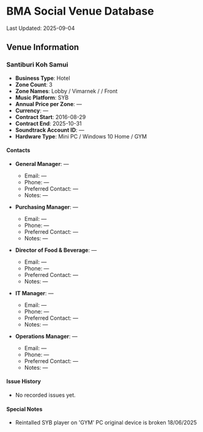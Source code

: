 # BMA Social Venue Database

Last Updated: 2025-09-04

## Venue Information

### Santiburi Koh Samui
- **Business Type**: Hotel
- **Zone Count**: 3
- **Zone Names**: Lobby / Vimarnek /  / Front
- **Music Platform**: SYB
- **Annual Price per Zone**: —
- **Currency**: —
- **Contract Start**: 2016-08-29
- **Contract End**: 2025-10-31
- **Soundtrack Account ID**: —
- **Hardware Type**: Mini PC / Windows 10 Home / GYM

#### Contacts
- **General Manager**: —
  - Email: —
  - Phone: —
  - Preferred Contact: —
  - Notes: —

- **Purchasing Manager**: —
  - Email: —
  - Phone: —
  - Preferred Contact: —
  - Notes: —

- **Director of Food & Beverage**: —
  - Email: —
  - Phone: —
  - Preferred Contact: —
  - Notes: —

- **IT Manager**: —
  - Email: —
  - Phone: —
  - Preferred Contact: —
  - Notes: —

- **Operations Manager**: —
  - Email: —
  - Phone: —
  - Preferred Contact: —
  - Notes: —

#### Issue History
- No recorded issues yet.

#### Special Notes
- Reintalled SYB player on 'GYM' PC original device is broken 18/06/2025
